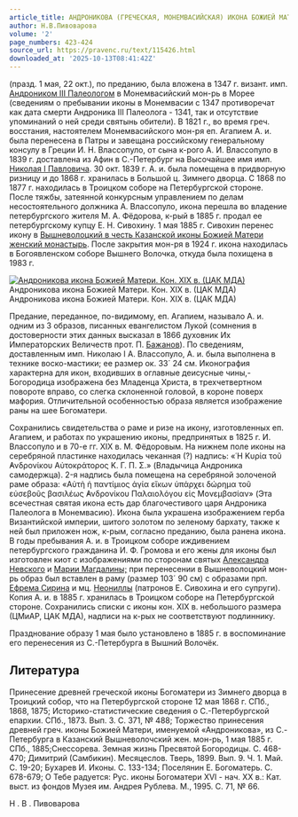```yaml
---
article_title: АНДРОНИКОВА (ГРЕЧЕСКАЯ, МОНЕМВАСИЙСКАЯ) ИКОНА БОЖИЕЙ МАТЕРИ
author: Н.В.Пивоварова
volume: '2'
page_numbers: 423-424
source_url: https://pravenc.ru/text/115426.html
downloaded_at: '2025-10-13T08:41:42Z'
---
```


(празд. 1 мая, 22 окт.), по преданию, была вложена в 1347 г. визант. имп. [Андроником III Палеологом](<https://pravenc.ru/text/Андроником III Палеологом.html>) в Монемвасийский мон-рь в Морее (сведениям о пребывании иконы в Монемвасии с 1347 противоречат как дата смерти Андроника III Палеолога - 1341, так и отсутствие упоминаний о ней среди святынь обители). В 1821 г., во время греч. восстания, настоятелем Монемвасийского мон-ря еп. Агапием А. и. была перенесена в Патры и завещана российскому генеральному консулу в Греции И. Н. Влассопуло, от сына к-рого А. И. Влассопуло в 1839 г. доставлена из Афин в С.-Петербург на Высочайшее имя имп. [Николая I Павловича](<https://pravenc.ru/text/Николай I Павлович.html>). 30 окт. 1839 г. А. и. была помещена в придворную ризницу и до 1868 г. хранилась в Большой ц. Зимнего дворца. С 1868 по 1877 г. находилась в Троицком соборе на Петербургской стороне. После тяжбы, затеянной конкурсным управлением по делам несостоятельного должника А. Влассопуло, икона перешла во владение петербургского жителя М. А. Фёдорова, к-рый в 1885 г. продал ее петербургскому купцу Е. Н. Сивохину. 1 мая 1885 г. Сивохин перенес икону в [Вышневолоцкий в честь Казанской иконы Божией Матери женский монастырь](<https://pravenc.ru/text/Вышневолоцкий в честь Казанской иконы Божией Матери женский монастырь.html>). После закрытия мон-ря в 1924 г. икона находилась в Богоявленском соборе Вышнего Волочка, откуда была похищена в 1983 г.

[![Андроникова икона Божией Матери. Кон. XIX в. (ЦАК МДА)](https://pravenc.ru/data/932/447/1234/i200.jpg "Кликните для увеличения картинки")](https://pravenc.ru/data/932/447/1234/i400.jpg)Андроникова икона Божией Матери. Кон. XIX в. (ЦАК МДА)  
Андроникова икона Божией Матери. Кон. XIX в. (ЦАК МДА)

Предание, переданное, по-видимому, еп. Агапием, называло А. и. одним из 3 образов, писанных евангелистом Лукой (сомнения в достоверности этих данных высказал в 1866 духовник Их Императорских Величеств прот. П. [Бажанов](https://pravenc.ru/text/Бажанов.html)). По сведениям, доставленным имп. Николаю I А. Влассопуло, А. и. была выполнена в технике воско-мастики; ее размер ок. 33´
24 см. Иконография характерна для икон, входивших в оглавные деисусные чины,- Богородица изображена без Младенца Христа, в трехчетвертном повороте вправо, со слегка склоненной головой, в короне поверх мафория. Отличительной особенностью образа является изображение раны на шее Богоматери.

Сохранились свидетельства о раме и ризе на икону, изготовленных еп. Агапием, и работах по украшению иконы, предпринятых в 1825 г. И. Влассопуло и в 70-е гг. XIX в. М. Фёдоровым. На нижнем поле иконы на серебряной пластинке находилась чеканная (?) надпись: «῾Η Κυρία τοῦ ̓Ανδρονίκου Αὐτοκράτορος Κ. Γ. Π. Σ.» (Владычица Андроника самодержца). 2-я надпись была помещена на серебряной золоченой раме образа: «Αὐτὴ ἡ παντίμιος ἁγία εἴκων ὑπάρχει δώρημα τοῦ εὐσεβοῦς βασιλέως ̓Ανδρονίκου Παλαιολόγου εἰς Μονεμβασίαν» (Эта всечестная святая икона есть дар благочестивого царя Андроника Палеолога в Монемвасию). Икона была украшена изображением герба Византийской империи, шитого золотом по зеленому бархату, также к ней был приложен нож, к-рым, согласно преданию, была ранена икона. В годы пребывания А. и. в Троицком соборе иждивением петербургского гражданина И. Ф. Громова и его жены для иконы был изготовлен киот с изображениями по сторонам святых [Александра Невского](<https://pravenc.ru/text/Александр Ярославич Невский.html>) и [Марии Магдалины;](<https://pravenc.ru/text/Марии Магдалины .html>) при перенесении в Вышневолоцкий мон-рь образ был вставлен в раму (размер 103´
90 см) с образами прп. [Ефрема Сирина](<https://pravenc.ru/text/Ефрем Сирин.html>) и мц. [Неониллы](https://pravenc.ru/text/Неониллы.html) (патронов Е. Сивохина и его супруги). Копия А. и. в 1885 г. хранилась в Троицком соборе на Петербургской стороне. Сохранились списки с иконы кон. XIX в. небольшого размера (ЦМиАР, ЦАК МДА), надписи на к-рых не соответствуют подлиннику.

Празднование образу 1 мая было установлено в 1885 г. в воспоминание его перенесения из С.-Петербурга в Вышний Волочёк.

## Литература

Принесение древней греческой иконы Богоматери из Зимнего дворца в Троицкий собор, что на Петербургской стороне 12 мая 1868 г. СПб., 1868, 1875; Историко-статистические сведения о С.-Петербургской епархии. СПб., 1873. Вып. 3. С. 371, № 488; Торжество принесения древней греч. иконы Божией Матери, именуемой «Андроникова», из С.-Петербурга в Казанский Вышневолочский жен. мон-рь, 1 мая 1885 г. СПб., 1885;Снессорева. Земная жизнь Пресвятой Богородицы. С. 468-470; Димитрий (Самбикин). Месяцеслов. Тверь, 1899. Вып. 9. Ч. 1. Май. С. 19-20; Бухарев И. Иконы. С. 133-134; Поселянин Е. Богоматерь. С. 678-679; О Тебе радуется: Рус. иконы Богоматери XVI - нач. XX в.: Кат. выст. из фондов Музея им. Андрея Рублева. М., 1995. С. 71, № 66.

Н .  В .  Пивоварова
